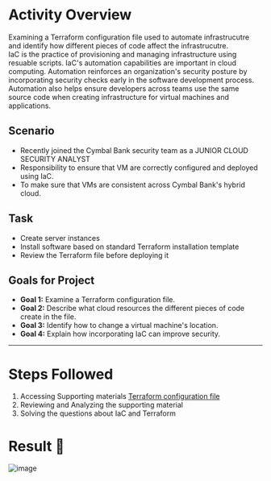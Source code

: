 # Activity Overview
Examining a Terraform configuration file used to automate infrastrucutre and identify how different pieces of code affect the infrastrucutre. <br>
IaC is the practice of provisioning and managing infrastructure using resuable scripts. IaC's automation capabilities are important in cloud computing. Automation reinforces an organization's security posture by
incorporating security checks early in the software development process. Automation also helps ensure developers across teams use the same source code when creating infrastructure for virtual machines and 
applications.

## Scenario
- Recently joined the Cymbal Bank security team as a JUNIOR CLOUD SECURITY ANALYST
- Responsibility to ensure that VM are correctly configured and deployed using IaC.
- To make sure that VMs are consistent across Cymbal Bank's hybrid cloud.

## Task
- Create server instances
- Install software based on standard Terraform installation template
- Review the Terraform file before deploying it

## Goals for Project
- **Goal 1:** Examine a Terraform configuration file.
- **Goal 2:** Describe what cloud resources the different pieces of code create in the file.
- **Goal 3:** Identify how to change a virtual machine's location.
- **Goal 4:** Explain how incorporating IaC can improve security.

---
# Steps Followed
1. Accessing Supporting materials [Terraform configuration file](https://docs.google.com/document/d/1t5m3MP_txMI_pdEp2WAFvKleut-VvwE96_P3uMaJ3_s/template/preview)
2. Reviewing and Analyzing the supporting material
3. Solving the questions about IaC and Terraform

# Result 🎉
![image](https://github.com/user-attachments/assets/51870c90-bdee-4317-bfbe-325c9b724014)
